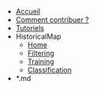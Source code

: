 - [Accueil](index.md)
- [Comment contribuer ?](comment_contribuer.md)
- [Tutoriels](tutoriels/index.md)
- HistoricalMap
    - [Home](historicalmap/en/Home.md)
    - [Filtering](historicalmap/en/Filtering.md)
    - [Training](historicalmap/en/Training.md)
    - [Classification](historicalmap/en/Classification.md)
- *.md
